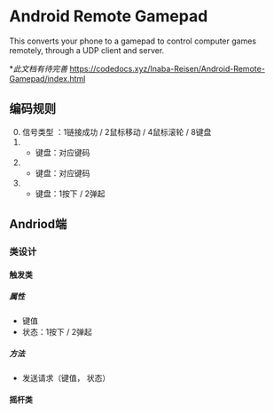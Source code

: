 # Android Remote Gamepad

This converts your phone to a gamepad to control computer games remotely, 
through a UDP client and server.

\**此文档有待完善*
https://codedocs.xyz/Inaba-Reisen/Android-Remote-Gamepad/index.html

## 编码规则
0. 信号类型 ：1链接成功 / 2鼠标移动 / 4鼠标滚轮 / 8键盘
1. 
    - 键盘：对应键码
2. 
    - 键盘：对应键码
3. 
    - 键盘：1按下 / 2弹起
    

## Andriod端

### 类设计

#### 触发类
##### 属性
- 键值
- 状态：1按下 / 2弹起
##### 方法
- 发送请求（键值， 状态）

#### 摇杆类
